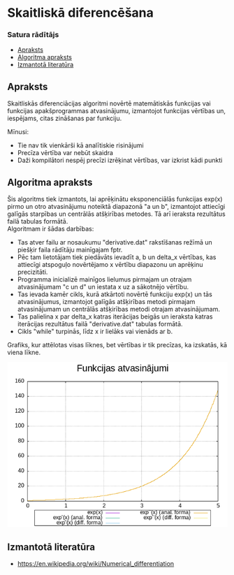 # Skaitliskā diferencēšana

### Satura rādītājs
- [Apraksts](https://github.com/Kaste245/RTR105/tree/main/Laboratorywork/LD3_LW3#apraksts)
- [Algoritma apraksts](https://github.com/Kaste245/RTR105/tree/main/Laboratorywork/LD3_LW3#algoritma-apraksts)
- [Izmantotā literatūra](https://github.com/Kaste245/RTR105/tree/main/Laboratorywork/LD3_LW3#izmantotā-literatūra)

## Apraksts
Skaitliskās diferenciācijas algoritmi novērtē matemātiskās funkcijas vai funkcijas apakšprogrammas atvasinājumu, izmantojot funkcijas vērtības un, iespējams, citas zināšanas par funkciju.  
  
Mīnusi:
  
- Tie nav tik vienkārši kā analītiskie risinājumi
- Precīza vērtība var nebūt skaidra
- Daži kompilātori nespēj precīzi izrēķinat vērtības, var izkrist kādi punkti

## Algoritma apraksts
Šis algoritms tiek izmantots, lai aprēķinātu eksponenciālās funkcijas exp(x) pirmo un otro atvasinājumu noteiktā diapazonā "a un b", izmantojot attiecīgi galīgās starpības un centrālās atšķirības metodes. Tā arī ieraksta rezultātus failā tabulas formātā.  
Algoritmam ir šādas darbības:
  
- Tas atver failu ar nosaukumu "derivative.dat" rakstīšanas režīmā un piešķir faila rādītāju mainīgajam fptr.
- Pēc tam lietotājam tiek piedāvāts ievadīt a, b un delta_x vērtības, kas attiecīgi atspoguļo novērtējamo x vērtību diapazonu un aprēķinu precizitāti.
- Programma inicializē mainīgos lielumus pirmajam un otrajam atvasinājumam "c un d" un iestata x uz a sākotnējo vērtību.
- Tas ievada kamēr cikls, kurā atkārtoti novērtē funkciju exp(x) un tās atvasinājumus, izmantojot galīgās atšķirības metodi pirmajam atvasinājumam un centrālās atšķirības metodi otrajam atvasinājumam.
- Tas palielina x par delta_x katras iterācijas beigās un ieraksta katras iterācijas rezultātus failā "derivative.dat" tabulas formātā.
- Cikls "while" turpinās, līdz x ir lielāks vai vienāds ar b.
  
Grafiks, kur attēlotas visas līknes, bet vērtības ir tik precīzas, ka izskatās, kā viena līkne.  
  
![grafiks](https://github.com/Kaste245/RTR105/blob/main/Laboratorywork/LD3_LW3/graph3.png?raw=true)  

## Izmantotā literatūra
- https://en.wikipedia.org/wiki/Numerical_differentiation


